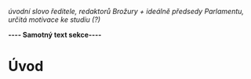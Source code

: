*úvodní slovo ředitele, redaktorů Brožury + ideálně předsedy Parlamentu, určitá motivace ke studiu (?)*

**---- Samotný text sekce----**

# Úvod